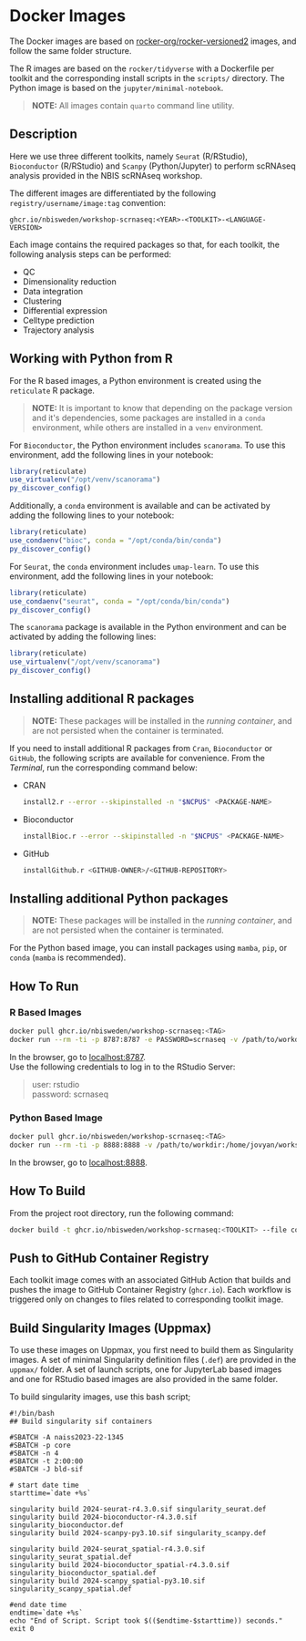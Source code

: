 # Docker Images

The Docker images are based on [rocker-org/rocker-versioned2](https://github.com/rocker-org/rocker-versioned2) images, and follow the same folder structure.

The R images are based on the `rocker/tidyverse` with a Dockerfile per toolkit and the corresponding install scripts in the `scripts/` directory. The Python image is based on the `jupyter/minimal-notebook`.

> **NOTE:** All images contain `quarto` command line utility.

## Description

Here we use three different toolkits, namely `Seurat` (R/RStudio), `Bioconductor` (R/RStudio) and `Scanpy` (Python/Jupyter) to perform scRNAseq analysis provided in the NBIS scRNAseq workshop. 

The different images are differentiated by the following `registry/username/image:tag` convention:

```
ghcr.io/nbisweden/workshop-scrnaseq:<YEAR>-<TOOLKIT>-<LANGUAGE-VERSION>
```

Each image contains the required packages so that, for each toolkit, the following analysis steps can be performed:
* QC
* Dimensionality reduction
* Data integration
* Clustering
* Differential expression
* Celltype prediction
* Trajectory analysis

## Working with Python from R

For the R based images, a Python environment is created using the `reticulate` R package.

> **NOTE:** It is important to know that depending on the package version and it's dependencies, some packages are installed in a `conda` environment, while others are installed in a `venv` environment. 

For `Bioconductor`, the Python environment includes `scanorama`. To use this environment, add the following lines in your notebook:

```R
library(reticulate)
use_virtualenv("/opt/venv/scanorama")
py_discover_config()
```

Additionally, a `conda` environment is available and can be activated by adding the following lines to your notebook:

```R
library(reticulate)
use_condaenv("bioc", conda = "/opt/conda/bin/conda")
py_discover_config()
```

For `Seurat`, the `conda` environment includes `umap-learn`. To use this environment, add the following lines in your notebook:

```R
library(reticulate)
use_condaenv("seurat", conda = "/opt/conda/bin/conda")
py_discover_config()
``` 

The `scanorama` package is available in the Python environment and can be activated by adding the following lines:

```R
library(reticulate)
use_virtualenv("/opt/venv/scanorama")
py_discover_config()
```

## Installing additional R packages

> **NOTE:** These packages will be installed in the *running container*, and are not persisted when the container is terminated.

If you need to install additional R packages from `Cran`, `Bioconductor` or `GitHub`, the following scripts are available for convenience. From the _Terminal_, run the corresponding command below:

* CRAN  

  ```bash
  install2.r --error --skipinstalled -n "$NCPUS" <PACKAGE-NAME>
  ```

* Bioconductor

  ```bash
  installBioc.r --error --skipinstalled -n "$NCPUS" <PACKAGE-NAME>
  ```

* GitHub

  ```bash
  installGithub.r <GITHUB-OWNER>/<GITHUB-REPOSITORY>
  ```

## Installing additional Python packages

> **NOTE:** These packages will be installed in the *running container*, and are not persisted when the container is terminated.

For the Python based image, you can install packages using `mamba`, `pip`, or `conda` (`mamba` is recommended).

## How To Run

### R Based Images

```bash
docker pull ghcr.io/nbisweden/workshop-scrnaseq:<TAG>
docker run --rm -ti -p 8787:8787 -e PASSWORD=scrnaseq -v /path/to/workdir:/home/rstudio/workdir ghcr.io/nbisweden/workshop-scrnaseq:<TAG>
```

In the browser, go to [localhost:8787](localhost:8787).  
Use the following credentials to log in to the RStudio Server:  
> user: rstudio  
> password: scrnaseq

### Python Based Image

```bash
docker pull ghcr.io/nbisweden/workshop-scrnaseq:<TAG>
docker run --rm -ti -p 8888:8888 -v /path/to/workdir:/home/jovyan/workshop-scRNAseq ghcr.io/nbisweden/workshop-scrnaseq:<TAG>
```

In the browser, go to [localhost:8888](localhost:8888).

## How To Build

From the project root directory, run the following command:

```bash
docker build -t ghcr.io/nbisweden/workshop-scrnaseq:<TOOLKIT> --file containers/dockerfiles/<TOOLKIT>.Dockerfile ./containers
```

## Push to GitHub Container Registry

Each toolkit image comes with an associated GitHub Action that builds and pushes the image to GitHub Container Registry (`ghcr.io`). Each workflow is triggered only on changes to files related to corresponding toolkit image.

## Build Singularity Images (Uppmax)

To use these images on Uppmax, you first need to build them as Singularity images. A set of minimal Singularity definition files (`.def`) are provided in the `uppmax/` folder. A set of launch scripts, one for JupyterLab based images and one for RStudio based images are also provided in the same folder.

To build singularity images, use this bash script;

```
#!/bin/bash
## Build singularity sif containers

#SBATCH -A naiss2023-22-1345
#SBATCH -p core
#SBATCH -n 4
#SBATCH -t 2:00:00
#SBATCH -J bld-sif

# start date time
starttime=`date +%s`

singularity build 2024-seurat-r4.3.0.sif singularity_seurat.def
singularity build 2024-bioconductor-r4.3.0.sif singularity_bioconductor.def
singularity build 2024-scanpy-py3.10.sif singularity_scanpy.def

singularity build 2024-seurat_spatial-r4.3.0.sif singularity_seurat_spatial.def
singularity build 2024-bioconductor_spatial-r4.3.0.sif singularity_bioconductor_spatial.def
singularity build 2024-scanpy_spatial-py3.10.sif singularity_scanpy_spatial.def

#end date time
endtime=`date +%s`
echo "End of Script. Script took $(($endtime-$starttime)) seconds."
exit 0
```
